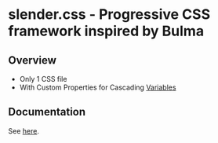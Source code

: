 # slender.css - Progressive CSS framework inspired by Bulma

## Overview
- Only 1 CSS file
- With Custom Properties for Cascading [Variables](//www.w3.org/TR/css-variables-1/)

## Documentation
See [here](//urin.github.io/slender.css/).

